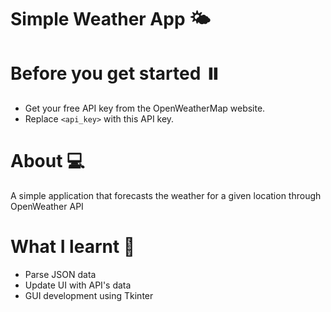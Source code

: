 # Simple Weather App 🌤️

# Before you get started ⏸️
* Get your free API key from the OpenWeatherMap website.
* Replace `<api_key>` with this API key.

# About 💻
A simple application that forecasts the weather for a given location through OpenWeather API

# What I learnt 🚀
* Parse JSON data
* Update UI with API's data
* GUI development using Tkinter



